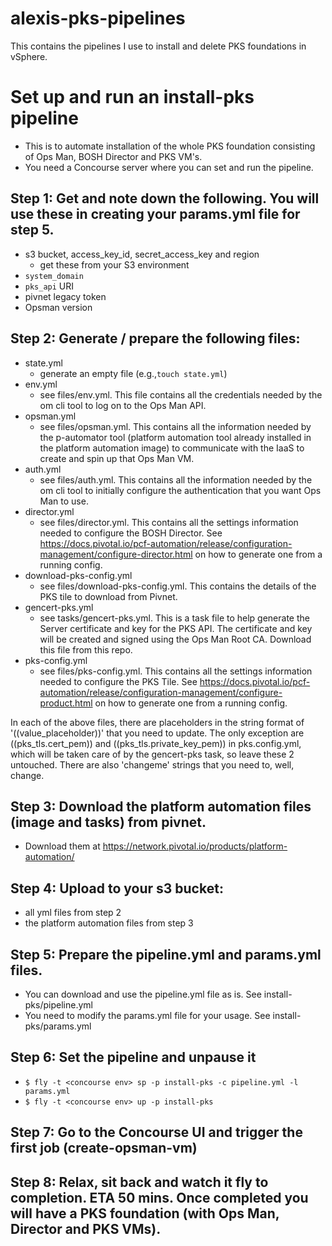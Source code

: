 # alexis-pks-pipelines
This contains the pipelines I use to install and delete PKS foundations in vSphere.



<h1>Set up and run an install-pks pipeline</h1>

- This is to automate installation of the whole PKS foundation consisting of Ops Man, BOSH Director and PKS VM's.
- You need a Concourse server where you can set and run the pipeline.


<h2>Step 1: Get and note down the following.  You will use these in creating your params.yml file for step 5.</h2>

- s3 bucket, access_key_id, secret_access_key and region
	- get these from your S3 environment
- `system_domain`
- `pks_api` URI
- pivnet legacy token
- Opsman version

<h2>Step 2: Generate / prepare the following files:</h2>

- state.yml
    - generate an empty file (e.g.,`touch state.yml`)
- env.yml
    - see files/env.yml.  This file contains all the credentials needed by the om cli tool to log on to the Ops Man API.
- opsman.yml
    - see files/opsman.yml.  This contains all the information needed by the p-automator tool (platform automation tool already installed in the platform automation image) to communicate with the IaaS to create and spin up that Ops Man VM.
- auth.yml
    - see files/auth.yml.  This contains all the information needed by the om cli tool to initially configure the authentication that you want Ops Man to use.
- director.yml
    - see files/director.yml.  This contains all the settings information needed to configure the BOSH Director.  See https://docs.pivotal.io/pcf-automation/release/configuration-management/configure-director.html on how to generate one from a running config.
- download-pks-config.yml
    - see files/download-pks-config.yml.  This contains the details of the PKS tile to download from Pivnet.
- gencert-pks.yml
    - see tasks/gencert-pks.yml.  This is a task file to help generate the Server certificate and key for the PKS API.  The certificate and key will be created and signed using the Ops Man Root CA.  Download this file from this repo.
- pks-config.yml
    - see files/pks-config.yml.  This contains all the settings information needed to configure the PKS Tile.  See https://docs.pivotal.io/pcf-automation/release/configuration-management/configure-product.html on how to generate one from a running config.

In each of the above files, there are placeholders in the string format of '((value_placeholder))' that you need to update.  The only exception are ((pks_tls.cert_pem)) and ((pks_tls.private_key_pem)) in pks.config.yml, which will be taken care of by the gencert-pks task, so leave these 2 untouched.  There are also 'changeme' strings that you need to, well, change.


<h2>Step 3: Download the platform automation files (image and tasks) from pivnet.</h2>

- Download them at https://network.pivotal.io/products/platform-automation/


<h2>Step 4: Upload to your s3 bucket: </h2>

- all yml files from step 2
- the platform automation files from step 3


<h2>Step 5: Prepare the pipeline.yml and params.yml files.</h2>

- You can download and use the pipeline.yml file as is.  See install-pks/pipeline.yml
- You need to modify the params.yml file for your usage.  See install-pks/params.yml


<h2>Step 6: Set the pipeline and unpause it</h2>

- `$ fly -t <concourse env> sp -p install-pks -c pipeline.yml -l params.yml`
- `$ fly -t <concourse env> up -p install-pks`


<h2>Step 7: Go to the Concourse UI and trigger the first job (create-opsman-vm)</h2>


<h2>Step 8: Relax, sit back and watch it fly to completion.  ETA 50 mins.  Once completed you will have a PKS foundation (with Ops Man, Director and PKS VMs).</h2>
